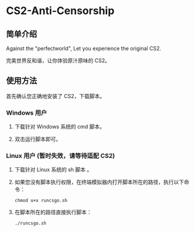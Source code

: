 # CS2-Anti-Censorship
## 简单介绍

Against the "perfectworld", Let you experience the original CS2. 

完美世界反和谐，让你体验原汁原味的 CS2。

## 使用方法

首先确认您正确地安装了 CS2，下载脚本。

### Windows 用户

1. 下载针对 Windows 系统的 cmd 脚本。

2. 双击运行脚本即可。

### Linux 用户 (暂时失效，请等待适配 CS2)

1. 下载针对 Linux 系统的 sh 脚本 。

2. 如果您没有脚本执行权限，在终端模拟器内打开脚本所在的路径，执行以下命令：

   `chmod u+x runcsgo.sh`

3. 在脚本所在的路径直接执行脚本：

   `./runcsgo.sh`